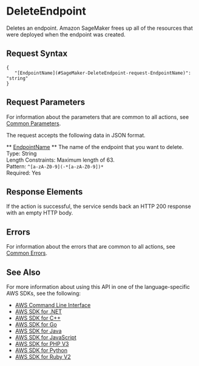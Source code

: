 # DeleteEndpoint<a name="API_DeleteEndpoint"></a>

Deletes an endpoint\. Amazon SageMaker frees up all of the resources that were deployed when the endpoint was created\. 

## Request Syntax<a name="API_DeleteEndpoint_RequestSyntax"></a>

```
{
   "[EndpointName](#SageMaker-DeleteEndpoint-request-EndpointName)": "string"
}
```

## Request Parameters<a name="API_DeleteEndpoint_RequestParameters"></a>

For information about the parameters that are common to all actions, see [Common Parameters](CommonParameters.md)\.

The request accepts the following data in JSON format\.

 ** [EndpointName](#API_DeleteEndpoint_RequestSyntax) **   <a name="SageMaker-DeleteEndpoint-request-EndpointName"></a>
The name of the endpoint that you want to delete\.  
Type: String  
Length Constraints: Maximum length of 63\.  
Pattern: `^[a-zA-Z0-9](-*[a-zA-Z0-9])*`   
Required: Yes

## Response Elements<a name="API_DeleteEndpoint_ResponseElements"></a>

If the action is successful, the service sends back an HTTP 200 response with an empty HTTP body\.

## Errors<a name="API_DeleteEndpoint_Errors"></a>

For information about the errors that are common to all actions, see [Common Errors](CommonErrors.md)\.

## See Also<a name="API_DeleteEndpoint_SeeAlso"></a>

For more information about using this API in one of the language\-specific AWS SDKs, see the following:
+  [AWS Command Line Interface](http://docs.aws.amazon.com/goto/aws-cli/sagemaker-2017-07-24/DeleteEndpoint) 
+  [AWS SDK for \.NET](http://docs.aws.amazon.com/goto/DotNetSDKV3/sagemaker-2017-07-24/DeleteEndpoint) 
+  [AWS SDK for C\+\+](http://docs.aws.amazon.com/goto/SdkForCpp/sagemaker-2017-07-24/DeleteEndpoint) 
+  [AWS SDK for Go](http://docs.aws.amazon.com/goto/SdkForGoV1/sagemaker-2017-07-24/DeleteEndpoint) 
+  [AWS SDK for Java](http://docs.aws.amazon.com/goto/SdkForJava/sagemaker-2017-07-24/DeleteEndpoint) 
+  [AWS SDK for JavaScript](http://docs.aws.amazon.com/goto/AWSJavaScriptSDK/sagemaker-2017-07-24/DeleteEndpoint) 
+  [AWS SDK for PHP V3](http://docs.aws.amazon.com/goto/SdkForPHPV3/sagemaker-2017-07-24/DeleteEndpoint) 
+  [AWS SDK for Python](http://docs.aws.amazon.com/goto/boto3/sagemaker-2017-07-24/DeleteEndpoint) 
+  [AWS SDK for Ruby V2](http://docs.aws.amazon.com/goto/SdkForRubyV2/sagemaker-2017-07-24/DeleteEndpoint) 